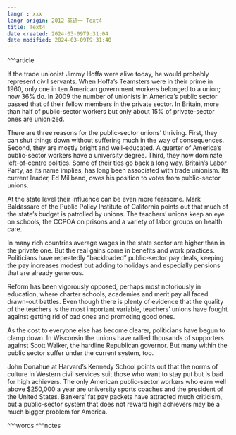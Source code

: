 ```yaml
---
langr : xxx
langr-origin: 2012-英语一-Text4
title: Text4
date created: 2024-03-09T9:31:04
date modified: 2024-03-09T9:31:40
---
```


^^^article

If the trade unionist Jimmy Hoffa were alive today, he would probably represent civil servants. When Hoffa’s Teamsters were in their prime in 1960, only one in ten American government workers belonged to a union; now 36% do. In 2009 the number of unionists in America’s public sector passed that of their fellow members in the private sector. In Britain, more than half of public-sector workers but only about 15% of private-sector ones are unionized.

There are three reasons for the public-sector unions’ thriving. First, they can shut things down without suffering much in the way of consequences. Second, they are mostly bright and well-educated. A quarter of America’s public-sector workers have a university degree. Third, they now dominate left-of-centre politics. Some of their ties go back a long way. Britain’s Labor Party, as its name implies, has long been associated with trade unionism. Its current leader, Ed Miliband, owes his position to votes from public-sector unions.

At the state level their influence can be even more fearsome. Mark Baldassare of the Public Policy Institute of California points out that much of the state’s budget is patrolled by unions. The teachers’ unions keep an eye on schools, the CCPOA on prisons and a variety of labor groups on health care.

In many rich countries average wages in the state sector are higher than in the private one. But the real gains come in benefits and work practices. Politicians have repeatedly “backloaded” public-sector pay deals, keeping the pay increases modest but adding to holidays and especially pensions that are already generous.

Reform has been vigorously opposed, perhaps most notoriously in education, where charter schools, academies and merit pay all faced drawn-out battles. Even though there is plenty of evidence that the quality of the teachers is the most important variable, teachers’ unions have fought against getting rid of bad ones and promoting good ones.

As the cost to everyone else has become clearer, politicians have begun to clamp down. In Wisconsin the unions have rallied thousands of supporters against Scott Walker, the hardline Republican governor. But many within the public sector suffer under the current system, too.

John Donahue at Harvard’s Kennedy School points out that the norms of culture in Western civil services suit those who want to stay put but is bad for high achievers. The only American public-sector workers who earn well above $250,000 a year are university sports coaches and the president of the United States. Bankers’ fat pay packets have attracted much criticism, but a public-sector system that does not reward high achievers may be a much bigger problem for America.




^^^words
^^^notes
